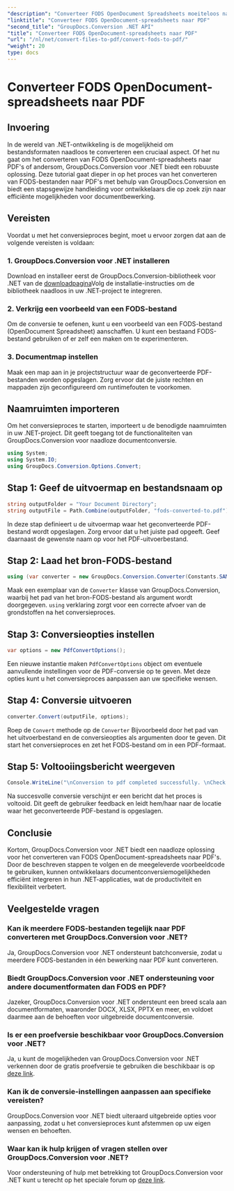 ```yaml
---
"description": "Converteer FODS OpenDocument Spreadsheets moeiteloos naar PDF's met GroupDocs.Conversion voor .NET. Verbeter uw .NET-applicaties met naadloze documentconversie."
"linktitle": "Converteer FODS OpenDocument-spreadsheets naar PDF"
"second_title": "GroupDocs.Conversion .NET API"
"title": "Converteer FODS OpenDocument-spreadsheets naar PDF"
"url": "/nl/net/convert-files-to-pdf/convert-fods-to-pdf/"
"weight": 20
type: docs
---
```

# Converteer FODS OpenDocument-spreadsheets naar PDF

## Invoering
In de wereld van .NET-ontwikkeling is de mogelijkheid om bestandsformaten naadloos te converteren een cruciaal aspect. Of het nu gaat om het converteren van FODS OpenDocument-spreadsheets naar PDF's of andersom, GroupDocs.Conversion voor .NET biedt een robuuste oplossing. Deze tutorial gaat dieper in op het proces van het converteren van FODS-bestanden naar PDF's met behulp van GroupDocs.Conversion en biedt een stapsgewijze handleiding voor ontwikkelaars die op zoek zijn naar efficiënte mogelijkheden voor documentbewerking.
## Vereisten
Voordat u met het conversieproces begint, moet u ervoor zorgen dat aan de volgende vereisten is voldaan:
### 1. GroupDocs.Conversion voor .NET installeren
Download en installeer eerst de GroupDocs.Conversion-bibliotheek voor .NET van de [downloadpagina](https://releases.groupdocs.com/conversion/net/)Volg de installatie-instructies om de bibliotheek naadloos in uw .NET-project te integreren.
### 2. Verkrijg een voorbeeld van een FODS-bestand
Om de conversie te oefenen, kunt u een voorbeeld van een FODS-bestand (OpenDocument Spreadsheet) aanschaffen. U kunt een bestaand FODS-bestand gebruiken of er zelf een maken om te experimenteren.
### 3. Documentmap instellen
Maak een map aan in je projectstructuur waar de geconverteerde PDF-bestanden worden opgeslagen. Zorg ervoor dat de juiste rechten en mappaden zijn geconfigureerd om runtimefouten te voorkomen.

## Naamruimten importeren
Om het conversieproces te starten, importeert u de benodigde naamruimten in uw .NET-project. Dit geeft toegang tot de functionaliteiten van GroupDocs.Conversion voor naadloze documentconversie.

```csharp
using System;
using System.IO;
using GroupDocs.Conversion.Options.Convert;
```
## Stap 1: Geef de uitvoermap en bestandsnaam op
```csharp
string outputFolder = "Your Document Directory";
string outputFile = Path.Combine(outputFolder, "fods-converted-to.pdf");
```
In deze stap definieert u de uitvoermap waar het geconverteerde PDF-bestand wordt opgeslagen. Zorg ervoor dat u het juiste pad opgeeft. Geef daarnaast de gewenste naam op voor het PDF-uitvoerbestand.
## Stap 2: Laad het bron-FODS-bestand
```csharp
using (var converter = new GroupDocs.Conversion.Converter(Constants.SAMPLE_FODS))
```
Maak een exemplaar van de `Converter` klasse van GroupDocs.Conversion, waarbij het pad van het bron-FODS-bestand als argument wordt doorgegeven. `using` verklaring zorgt voor een correcte afvoer van de grondstoffen na het conversieproces.
## Stap 3: Conversieopties instellen
```csharp
var options = new PdfConvertOptions();
```
Een nieuwe instantie maken `PdfConvertOptions` object om eventuele aanvullende instellingen voor de PDF-conversie op te geven. Met deze opties kunt u het conversieproces aanpassen aan uw specifieke wensen.
## Stap 4: Conversie uitvoeren
```csharp
converter.Convert(outputFile, options);
```
Roep de `Convert` methode op de `Converter` Bijvoorbeeld door het pad van het uitvoerbestand en de conversieopties als argumenten door te geven. Dit start het conversieproces en zet het FODS-bestand om in een PDF-formaat.
## Stap 5: Voltooiingsbericht weergeven
```csharp
Console.WriteLine("\nConversion to pdf completed successfully. \nCheck output in {0}", outputFolder);
```
Na succesvolle conversie verschijnt er een bericht dat het proces is voltooid. Dit geeft de gebruiker feedback en leidt hem/haar naar de locatie waar het geconverteerde PDF-bestand is opgeslagen.

## Conclusie
Kortom, GroupDocs.Conversion voor .NET biedt een naadloze oplossing voor het converteren van FODS OpenDocument-spreadsheets naar PDF's. Door de beschreven stappen te volgen en de meegeleverde voorbeeldcode te gebruiken, kunnen ontwikkelaars documentconversiemogelijkheden efficiënt integreren in hun .NET-applicaties, wat de productiviteit en flexibiliteit verbetert.
## Veelgestelde vragen
### Kan ik meerdere FODS-bestanden tegelijk naar PDF converteren met GroupDocs.Conversion voor .NET?
Ja, GroupDocs.Conversion voor .NET ondersteunt batchconversie, zodat u meerdere FODS-bestanden in één bewerking naar PDF kunt converteren.
### Biedt GroupDocs.Conversion voor .NET ondersteuning voor andere documentformaten dan FODS en PDF?
Jazeker, GroupDocs.Conversion voor .NET ondersteunt een breed scala aan documentformaten, waaronder DOCX, XLSX, PPTX en meer, en voldoet daarmee aan de behoeften voor uitgebreide documentconversie.
### Is er een proefversie beschikbaar voor GroupDocs.Conversion voor .NET?
Ja, u kunt de mogelijkheden van GroupDocs.Conversion voor .NET verkennen door de gratis proefversie te gebruiken die beschikbaar is op [deze link](https://releases.groupdocs.com/).
### Kan ik de conversie-instellingen aanpassen aan specifieke vereisten?
GroupDocs.Conversion voor .NET biedt uiteraard uitgebreide opties voor aanpassing, zodat u het conversieproces kunt afstemmen op uw eigen wensen en behoeften.
### Waar kan ik hulp krijgen of vragen stellen over GroupDocs.Conversion voor .NET?
Voor ondersteuning of hulp met betrekking tot GroupDocs.Conversion voor .NET kunt u terecht op het speciale forum op [deze link](https://forum.groupdocs.com/c/conversion/11).